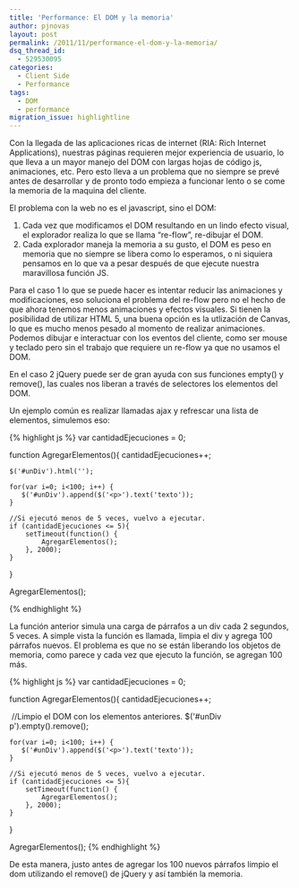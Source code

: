 ```yaml
---
title: 'Performance: El DOM y la memoria'
author: pjnovas
layout: post
permalink: /2011/11/performance-el-dom-y-la-memoria/
dsq_thread_id:
  - 529530095
categories:
  - Client Side
  - Performance
tags:
  - DOM
  - performance
migration_issue: highlightline
---
```

Con la llegada de las aplicaciones ricas de internet (RIA: Rich Internet Applications), nuestras páginas requieren mejor experiencia de usuario, lo que lleva a un mayor manejo del DOM con largas hojas de código js, animaciones, etc. Pero esto lleva a un problema que no siempre se prevé antes de desarrollar y de pronto todo empieza a funcionar lento o se come la memoria de la maquina del cliente.

El problema con la web no es el javascript, sino el DOM:

  1. Cada vez que modificamos el DOM resultando en un lindo efecto visual, el explorador realiza lo que se llama &#8220;re-flow&#8221;, re-dibujar el DOM.
  2. Cada explorador maneja la memoria a su gusto, el DOM es peso en memoria que no siempre se libera como lo esperamos, o ni siquiera pensamos en lo que va a pesar después de que ejecute nuestra maravillosa función JS.

Para el caso 1 lo que se puede hacer es intentar reducir las animaciones y modificaciones, eso soluciona el problema del re-flow pero no el hecho de que ahora tenemos menos animaciones y efectos visuales. Si tienen la posibilidad de utilizar HTML 5, una buena opción es la utlización de Canvas, lo que es mucho menos pesado al momento de realizar animaciones. Podemos dibujar e interactuar con los eventos del cliente, como ser mouse y teclado pero sin el trabajo que requiere un re-flow ya que no usamos el DOM.

En el caso 2 jQuery puede ser de gran ayuda con sus funciones empty() y remove(), las cuales nos liberan a través de selectores los elementos del DOM.

Un ejemplo común es realizar llamadas ajax y refrescar una lista de elementos, simulemos eso:  
<!--more-->

<!--highlight:[6]-->
{% highlight js %}
var cantidadEjecuciones = 0;

function AgregarElementos(){
    cantidadEjecuciones++;

    $('#unDiv').html('');

    for(var i=0; i<100; i++) {
       $('#unDiv').append($('<p>').text('texto'));
    }

    //Si ejecutó menos de 5 veces, vuelvo a ejecutar.
    if (cantidadEjecuciones <= 5){
        setTimeout(function() {
            AgregarElementos();
        }, 2000);
    }
}

AgregarElementos();

 {% endhighlight %}

La función anterior simula una carga de párrafos a un div cada 2 segundos, 5 veces. A simple vista la función es llamada, limpia el div y agrega 100 párrafos nuevos. El problema es que no se están liberando los objetos de memoria, como parece y cada vez que ejecuto la función, se agregan 100 más.

<!--highlight:[7]-->
{% highlight js %}
var cantidadEjecuciones = 0;

function AgregarElementos(){
    cantidadEjecuciones++;

    //Limpio el DOM con los elementos anteriores.
    $('#unDiv p').empty().remove();

    for(var i=0; i<100; i++) {
       $('#unDiv').append($('<p>').text('texto'));
    }

    //Si ejecutó menos de 5 veces, vuelvo a ejecutar.
    if (cantidadEjecuciones <= 5){
        setTimeout(function() {
            AgregarElementos();
        }, 2000);
    }
}

AgregarElementos();
 {% endhighlight %}

De esta manera, justo antes de agregar los 100 nuevos párrafos limpio el dom utilizando el remove() de jQuery y así también la memoria.